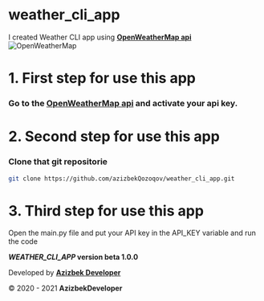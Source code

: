 # weather_cli_app
I created Weather CLI app using **[OpenWeatherMap api](https://OpenWeatherMap.org "Visit site")**
![OpenWeatherMap](https://miro.medium.com/fit/c/1360/1360/2*zopSONYY0BgrN1xJJrmW6g.png)

# 1. First step for use this app
### Go to the [OpenWeatherMap api](https://openweathermap.org/api "Visit now") and activate your api key.

# 2. Second step for use this app

### Clone that git repositorie
```bash
git clone https://github.com/azizbekQozoqov/weather_cli_app.git
```
# 3. Third step for use this app

Open the main.py file and put your API key in the API_KEY variable and run the code

**_WEATHER_CLI_APP_ version beta 1.0.0**

Developed by **[Azizbek Developer](https://azizbekportfolio.vercel.app "Visit portfolio site")**

&copy; 2020 - 2021 **AzizbekDeveloper**